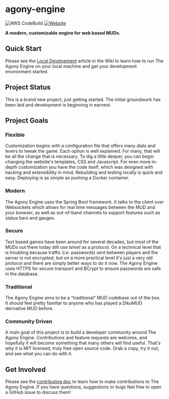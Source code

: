 # agony-engine
![AWS CodeBuild](https://codebuild.us-west-2.amazonaws.com/badges?uuid=eyJlbmNyeXB0ZWREYXRhIjoibHRwM2YxOVlSQmJWTzU4NE1BZC9UU1czK1hTaG5iTzRwUG1TS2QyT1RBTVNjTHhqUFNNenhwSkZHZFhraVJ4VkhkTWVhQVZHYWx6VEg1aXMzZEpUWkYwPSIsIml2UGFyYW1ldGVyU3BlYyI6Ii9RcC9Ob1ZMU0dvbi8yRnciLCJtYXRlcmlhbFNldFNlcmlhbCI6MX0%3D&branch=master)
[![Website](https://img.shields.io/website-up-down-brightgreen-red/https/agonyengine.com.svg?label=website)](https://agonyengine.com)

**A modern, customizable engine for web based MUDs.**

## Quick Start
Please see the [Local Development](https://github.com/scionaltera/agony-engine/wiki/Local-Development) article in the Wiki to learn how to run The Agony Engine on your local machine and get your development environment started.

## Project Status
This is a brand new project, just getting started. The initial groundwork has been laid and development is beginning in earnest.

## Project Goals
### Flexible
Customization begins with a configuration file that offers many dials and levers to tweak the game. Each option is well explained. For many, that will be all the change that is necessary. To dig a little deeper, you can begin changing the website's templates, CSS and Javascript. For even more in-depth customization you have the code itself, which was designed with hacking and extensibility in mind. Rebuilding and testing locally is quick and easy. Deploying is as simple as pushing a Docker container.

### Modern
The Agony Engine uses the Spring Boot framework. It talks to the client over Websockets which allows for real time messages between the MUD and your browser, as well as out-of-band channels to support features such as status bars and gauges.

### Secure
Text based games have been around for several decades, but most of the MUDs out there today still use *telnet* as a protocol. On a technical level that is troubling because traffic (i.e. passwords) sent between players and the server is not encrypted, but on a more practical level it's just a very old protocol and there are simply better ways to do it now. The Agony Engine uses HTTPS for secure transport and BCrypt to ensure passwords are safe in the database.

### Traditional
The Agony Engine aims to be a "traditional" MUD codebase out of the box. It should feel pretty familiar to anyone who has played a DikuMUD derivative MUD before.

### Community Driven
A main goal of this project is to build a developer community around The Agony Engine. Contributions and feature requests are welcome, and hopefully it will become something that many others will find useful. That's why it is MIT licensed, truly free open source code. Grab a copy, try it out, and see what you can do with it.

## Get Involved
Please see the [contributing doc](https://github.com/scionaltera/agony-engine/blob/master/CONTRIBUTING.md) to learn how to make contributions to The Agony Engine. If you have questions, suggestions or bugs feel free to open a GitHub issue to discuss them!
